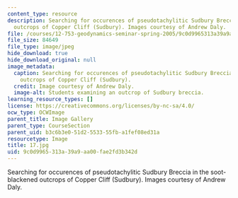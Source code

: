 ```yaml
---
content_type: resource
description: Searching for occurences of pseudotachylitic Sudbury Breccia in the soot-blackened
  outcrops of Copper Cliff (Sudbury). Images courtesy of Andrew Daly.
file: /courses/12-753-geodynamics-seminar-spring-2005/9c0d9965313a39a9aa00fae2fd3b342d_17.jpg
file_size: 84649
file_type: image/jpeg
hide_download: true
hide_download_original: null
image_metadata:
  caption: Searching for occurences of pseudotachylitic Sudbury Breccia in the soot-blackened
    outcrops of Copper Cliff (Sudbury).
  credit: Image courtesy of Andrew Daly.
  image-alt: Students examining an outcrop of Sudbury breccia.
learning_resource_types: []
license: https://creativecommons.org/licenses/by-nc-sa/4.0/
ocw_type: OCWImage
parent_title: Image Gallery
parent_type: CourseSection
parent_uid: b3c6b3e0-51d2-5533-55fb-a1fef08ed31a
resourcetype: Image
title: 17.jpg
uid: 9c0d9965-313a-39a9-aa00-fae2fd3b342d
---
```

Searching for occurences of pseudotachylitic Sudbury Breccia in the soot-blackened outcrops of Copper Cliff (Sudbury). Images courtesy of Andrew Daly.